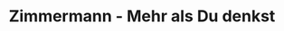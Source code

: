 ---
title: "Zimmermann - Mehr als Du denkst"
url: /halberstadt/zimmermann-mehr-als-du-denkst/
shop: Supermarkt
---